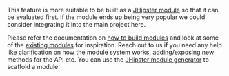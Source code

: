 This feature is more suitable to be built as a [JHipster module](https://jhipster.github.io/modules/marketplace/#/list) so that it can be evaluated first.
If the module ends up being very popular we could consider integrating it into the main project here. 

Please refer the documentation on [how to build modules](https://jhipster.github.io/modules/creating-a-module/) and look at some of the [existing modules](https://jhipster.github.io/modules/marketplace/#/list) for inspiration. 
Reach out to us if you need any help like clarification on how the module system works, adding/exposing new methods for the API etc.
You can use the [JHipster module generator](https://github.com/jhipster/generator-jhipster-module) to scaffold a module.
